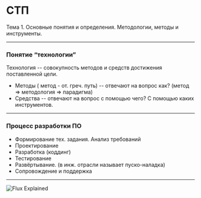 # СТП

Тема 1. 
Основные понятия и определения.
Методологии, методы и инструменты.

---

### Понятие “технологии”

Технология -- совокупность методов и средств достижения поставленной цели.
- Методы ( метод - от. греч. путь) -- отвечают на вопрос как? (метод => методология => парадигма)
- Средства -- отвечают на вопрос с помощью чего? С помощью каких инструментов.

---

### Процесс разработки ПО

- Формирование тех. задания. Анализ требований
- Проектирование
- Разработка (коддинг)
- Тестирование
- Развёртывание. (в инж. отрасли называет пуско-наладка)
- Сопровождение и поддержка

---

![Flux Explained](https://facebook.github.io/flux/img/flux-simple-f8-diagram-explained-1300w.png)